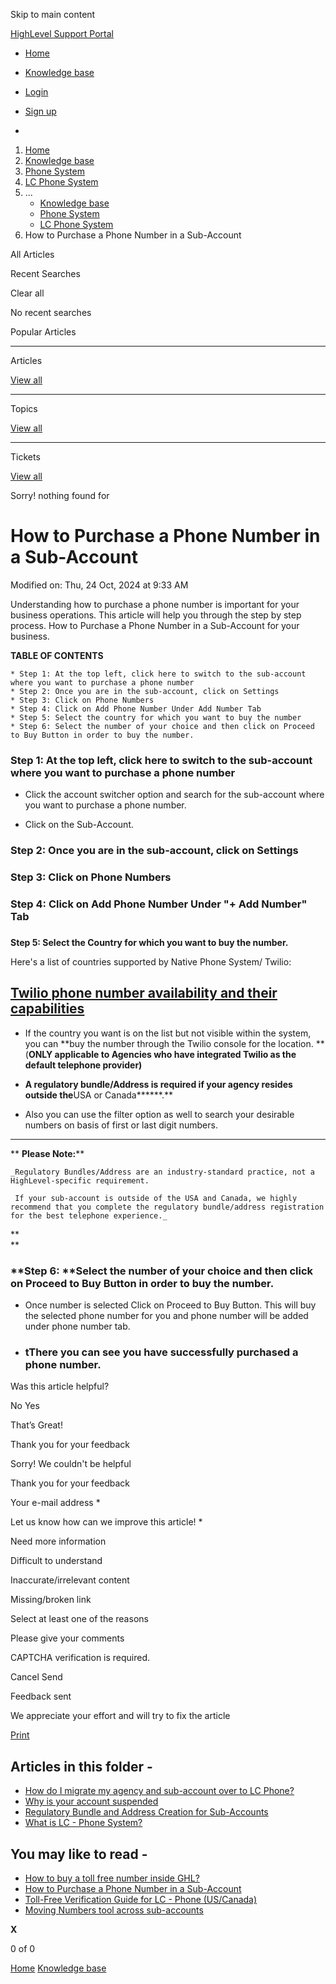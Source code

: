 Skip to main content

[ HighLevel Support Portal ](https://help.gohighlevel.com)

  * [ Home ](/support/home)
  * [ Knowledge base ](/support/solutions)

  * [Login](/support/login)
  * [Sign up](/support/signup)
  * 

  1. [Home](/support/home)
  2. [Knowledge base](/support/solutions)
  3. [Phone System](/support/solutions/48000415161)
  4. [LC Phone System](/support/solutions/folders/48000682872)
  5. ... 
     * [Knowledge base](/support/solutions)
     * [Phone System](/support/solutions/48000415161)
     * [LC Phone System](/support/solutions/folders/48000682872)
  6. How to Purchase a Phone Number in a Sub-Account

All  Articles 

Recent Searches

Clear all

No recent searches

Popular Articles

* * *

Articles

[View all](/support/search/solutions)

* * *

Topics

[View all](/support/search/topics)

* * *

Tickets

[View all](/support/search/tickets)

Sorry! nothing found for   

# How to Purchase a Phone Number in a Sub-Account

Modified on: Thu, 24 Oct, 2024 at 9:33 AM

Understanding how to purchase a phone number is important for your business operations. This article will help you through the step by step process. How to Purchase a Phone Number in a Sub-Account for your business.

**TABLE OF CONTENTS**

    * Step 1: At the top left, click here to switch to the sub-account where you want to purchase a phone number
    * Step 2: Once you are in the sub-account, click on Settings
    * Step 3: Click on Phone Numbers
    * Step 4: Click on Add Phone Number Under Add Number Tab
    * Step 5: Select the country for which you want to buy the number
    * Step 6: Select the number of your choice and then click on Proceed to Buy Button in order to buy the number.

### **Step 1: At the top left, click here to switch to the sub-account where you want to purchase a phone number**

  * Click the account switcher option and search for the sub-account where you want to purchase a phone number.  

  *  Click on the Sub-Account.  

### **Step 2: Once you are in the sub-account, click on Settings**

### **Step 3: Click on Phone Numbers**

### **Step 4: Click on Add Phone Number Under "+ Add Number" Tab**

###   
**Step 5: Select the Country for which you want to buy the number.**

Here's a list of countries supported by Native Phone System/ Twilio:

## [Twilio phone number availability and their capabilities](https://help.twilio.com/articles/223183068-Twilio-phone-number-availability-and-their-capabilities)

  * If the country you want is on the list but not visible within the system, you can **buy the number through the Twilio console for the location. **(**ONLY applicable to Agencies who have integrated Twilio as the default telephone provider)**
  * **A regulatory bundle/Address is required if your agency resides outside the**USA or Canada******.**  

  * Also you can use the filter option as well to search your desirable numbers on basis of first or last digit numbers.  
****

**       **Please Note:****

    _Regulatory Bundles/Address are an industry-standard practice, not a HighLevel-specific requirement.  
      
     If your sub-account is outside of the USA and Canada, we highly recommend that you complete the regulatory bundle/address registration for the best telephone experience._

**  
**

### **Step 6:  ****Select the number of your choice and then click on Proceed to Buy Button in order to buy the number.**

  * Once number is selected Click on Proceed to Buy Button. This will buy the selected phone number for you and phone number will be added under phone number tab.  

  * ### tThere you can see you have successfully purchased a phone number.  

Was this article helpful?

No  Yes 

That’s Great!

Thank you for your feedback

Sorry! We couldn't be helpful

Thank you for your feedback

Your e-mail address *

Let us know how can we improve this article! *

Need more information 

Difficult to understand 

Inaccurate/irrelevant content 

Missing/broken link 

Select at least one of the reasons 

Please give your comments 

CAPTCHA verification is required. 

Cancel  Send 

Feedback sent

We appreciate your effort and will try to fix the article

[Print](javascript:print\(\))

## Articles in this folder -

  * [How do I migrate my agency and sub-account over to LC Phone?](/support/solutions/articles/48001204027-how-do-i-migrate-my-agency-and-sub-account-over-to-lc-phone-)
  * [Why is your account suspended](/support/solutions/articles/48001207676-why-is-your-account-suspended)
  * [Regulatory Bundle and Address Creation for Sub-Accounts](/support/solutions/articles/48001213216-regulatory-bundle-and-address-creation-for-sub-accounts)
  * [What is LC - Phone System?](/support/solutions/articles/48001223546-what-is-lc-phone-system-)

## You may like to read -

  * [How to buy a toll free number inside GHL?](/support/solutions/articles/48001204834-how-to-buy-a-toll-free-number-inside-ghl-)
  * [How to Purchase a Phone Number in a Sub-Account](/support/solutions/articles/48000981420-how-to-purchase-a-phone-number-in-a-sub-account)
  * [Toll-Free Verification Guide for LC - Phone (US/Canada)](/support/solutions/articles/48001222300-toll-free-verification-guide-for-lc-phone-us-canada-)
  * [Moving Numbers tool across sub-accounts](/support/solutions/articles/48001203968-moving-numbers-tool-across-sub-accounts)

**X**

0 of 0 []()

[Home](/support/home) [Knowledge base](/support/solutions)
